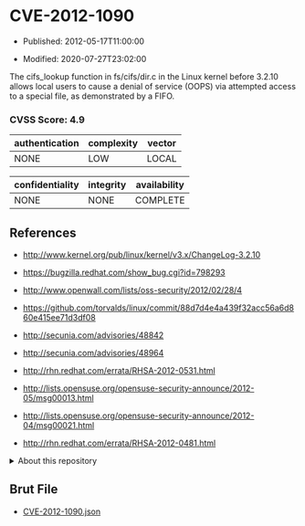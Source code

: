 # CVE-2012-1090

- Published: 2012-05-17T11:00:00

- Modified: 2020-07-27T23:02:00

The cifs_lookup function in fs/cifs/dir.c in the Linux kernel before 3.2.10 allows local users to cause a denial of service (OOPS) via attempted access to a special file, as demonstrated by a FIFO.

### CVSS Score: **4.9**

| authentication | complexity | vector |
| --- | --- | --- |
| NONE | LOW | LOCAL |

| confidentiality | integrity | availability |
| --- | --- | --- |
| NONE | NONE | COMPLETE |

## References

* http://www.kernel.org/pub/linux/kernel/v3.x/ChangeLog-3.2.10

* https://bugzilla.redhat.com/show_bug.cgi?id=798293

* http://www.openwall.com/lists/oss-security/2012/02/28/4

* https://github.com/torvalds/linux/commit/88d7d4e4a439f32acc56a6d860e415ee71d3df08

* http://secunia.com/advisories/48842

* http://secunia.com/advisories/48964

* http://rhn.redhat.com/errata/RHSA-2012-0531.html

* http://lists.opensuse.org/opensuse-security-announce/2012-05/msg00013.html

* http://lists.opensuse.org/opensuse-security-announce/2012-04/msg00021.html

* http://rhn.redhat.com/errata/RHSA-2012-0481.html

<details>
<summary>About this repository</summary> 

  This repository is part of the project [Live Hack CVE](https://github.com/Live-Hack-CVE). Main website can be found [www.live-hack.org](https://www.live-hack.org) 
  
  Made by [Sn0wAlice](https://github.com/Sn0wAlice) for the people that care about security and need to have a feed of the latest CVEs. Hope you enjoy it, don't forget to star the repo and follow me on [Twitter](https://twitter.com/Sn0wAlice) and [Github](https://github.com/Sn0wAlice). And that is my [personnal website](https://www.alice-snow.me/)

  - [Home Page](https://github.com/Live-Hack-CVE)
  - [Framework](https://github.com/Live-Hack-CVE/cve-framework)
  - [CVE database](https://github.com/Live-Hack-CVE/full_database)
  - [Changelog](https://github.com/Live-Hack-CVE/Changelog)
</details>

## Brut File

* [CVE-2012-1090.json](https://raw.githubusercontent.com/Live-Hack-CVE/full_database/main/cves/2012/CVE-2012-1090.json)

